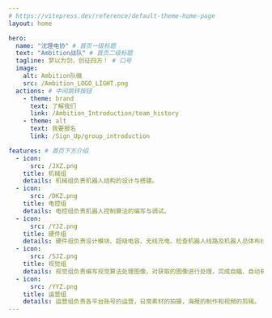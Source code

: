 ```yaml
---
# https://vitepress.dev/reference/default-theme-home-page
layout: home

hero:
  name: "沈理电协" # 首页一级标题
  text: "Ambition战队" # 首页二级标题
  tagline: 梦以为剑，创征四方！ # 口号
  image:
    alt: Ambition队徽
    src: /Ambition_LOGO_LIGHT.png
  actions: # 中间跳转按钮
    - theme: brand
      text: 了解我们
      link: /Ambition_Introduction/team_history
    - theme: alt
      text: 我要报名
      link: /Sign_Up/group_introduction

features: # 首页下方介绍
  - icon:
      src: /JXZ.png
    title: 机械组
    details: 机械组负责机器人结构的设计与搭建。
  - icon:
      src: /DKZ.png
    title: 电控组
    details: 电控组负责机器人控制算法的编写与调试。
  - icon:
      src: /YJZ.png
    title: 硬件组
    details: 硬件组负责设计模块、超级电容、无线充电、检查机器人线路及机器人总体布线布局安排。
  - icon:
      src: /SJZ.png
    title: 视觉组
    details: 视觉组负责编写视觉算法处理图像，对获取的图像进行处理，完成自瞄、自动机器人及雷达的开发任务。
  - icon:
      src: /YYZ.png
    title: 运营组
    details: 运营组负责各平台账号的运营，日常素材的拍摄，海报的制作和视频的剪辑。
---
```


